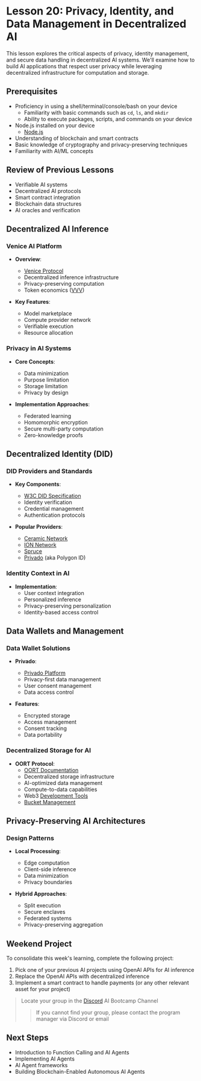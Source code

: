 # Lesson 20: Privacy, Identity, and Data Management in Decentralized AI

This lesson explores the critical aspects of privacy, identity management, and secure data handling in decentralized AI systems. We'll examine how to build AI applications that respect user privacy while leveraging decentralized infrastructure for computation and storage.

## Prerequisites

- Proficiency in using a shell/terminal/console/bash on your device
  - Familiarity with basic commands such as `cd`, `ls`, and `mkdir`
  - Ability to execute packages, scripts, and commands on your device
- Node.js installed on your device
  - [Node.js](https://nodejs.org/en/download/)
- Understanding of blockchain and smart contracts
- Basic knowledge of cryptography and privacy-preserving techniques
- Familiarity with AI/ML concepts

## Review of Previous Lessons

- Verifiable AI systems
- Decentralized AI protocols
- Smart contract integration
- Blockchain data structures
- AI oracles and verification

## Decentralized AI Inference

### Venice AI Platform

- **Overview**:
  - [Venice Protocol](https://docs.venice.ai/)
  - Decentralized inference infrastructure
  - Privacy-preserving computation
  - Token economics ([VVV](https://venice.ai/blog/introducing-the-venice-token-vvv))

- **Key Features**:
  - Model marketplace
  - Compute provider network
  - Verifiable execution
  - Resource allocation

### Privacy in AI Systems

- **Core Concepts**:
  - Data minimization
  - Purpose limitation
  - Storage limitation
  - Privacy by design
  
- **Implementation Approaches**:
  - Federated learning
  - Homomorphic encryption
  - Secure multi-party computation
  - Zero-knowledge proofs

## Decentralized Identity (DID)

### DID Providers and Standards

- **Key Components**:
  - [W3C DID Specification](https://www.w3.org/TR/did-core/)
  - Identity verification
  - Credential management
  - Authentication protocols

- **Popular Providers**:
  - [Ceramic Network](https://ceramic.network/)
  - [ION Network](https://identity.foundation/ion/)
  - [Spruce](https://www.spruceid.com/)
  - [Privado](https://www.privado.id/) (aka Polygon ID)

### Identity Context in AI

- **Implementation**:
  - User context integration
  - Personalized inference
  - Privacy-preserving personalization
  - Identity-based access control

## Data Wallets and Management

### Data Wallet Solutions

- **Privado**:
  - [Privado Platform](https://www.privado.id/)
  - Privacy-first data management
  - User consent management
  - Data access control
  
- **Features**:
  - Encrypted storage
  - Access management
  - Consent tracking
  - Data portability

### Decentralized Storage for AI

- **OORT Protocol**:
  - [OORT Documentation](https://docs.oortech.com/)
  - Decentralized storage infrastructure
  - AI-optimized data management
  - Compute-to-data capabilities
  - Web3 [Development Tools](https://docs.oortech.com/oort/community/developers)
  - [Bucket Management](https://docs.oortech.com/storage/manage-storage/work-with-buckets)

## Privacy-Preserving AI Architectures

### Design Patterns

- **Local Processing**:
  - Edge computation
  - Client-side inference
  - Data minimization
  - Privacy boundaries

- **Hybrid Approaches**:
  - Split execution
  - Secure enclaves
  - Federated systems
  - Privacy-preserving aggregation

## Weekend Project

To consolidate this week's learning, complete the following project:

1. Pick one of your previous AI projects using OpenAI APIs for AI inference
2. Replace the OpenAI APIs with decentralized inference
3. Implement a smart contract to handle payments (or any other relevant asset for your project)

> Locate your group in the [Discord](https://discord.gg/encodeclub) AI Bootcamp Channel
> > If you cannot find your group, please contact the program manager via Discord or email

## Next Steps

- Introduction to Function Calling and AI Agents
- Implementing AI Agents
- AI Agent frameworks
- Building Blockchain-Enabled Autonomous AI Agents
